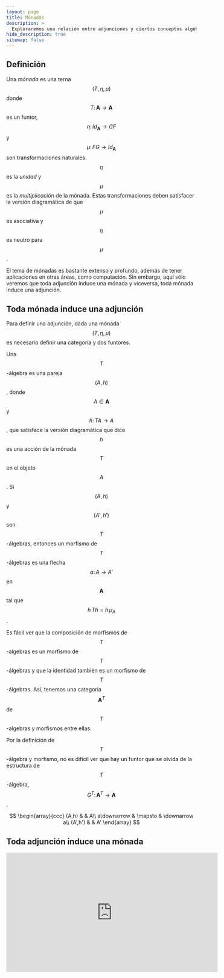 ```yaml
---
layout: page
title: Mónadas
description: >
  Exploraremos una relación entre adjunciones y ciertos conceptos algebraicos
hide_description: true
sitemap: false
---
```


## Definición
Una *mónada* es una terna $$(T,\eta,\mu)$$ donde $$T\colon\mathbf{A}\to\mathbf{A}$$ es un funtor, 
$$\eta\colon Id_{\mathbf{A}}\to GF$$ y $$\mu\colon FG\to Id_{\mathbf{A}}$$ son transformaciones naturales. $$\eta$$ es la 
*unidad* y $$\mu$$ es la *multiplicación* de la mónada. Estas transformaciones deben satisfacer la versión diagramática de 
que $$\mu$$ es asociativa y $$\eta$$ es neutro para $$\mu$$.

El tema de mónadas es bastante extenso y profundo, además de tener aplicaciones en otras áreas, como computación. Sin 
embargo, aquí sólo veremos que toda adjunción induce una mónada y viceversa, toda mónada induce una adjunción.

## Toda mónada induce una adjunción
Para definir una adjunción, dada una mónada $$(T,\eta,\mu)$$ es necesario definir una categoría y dos funtores. 

Una $$T$$-álgebra es una pareja $$(A,h)$$, donde $$A\in\mathbf{A}$$ y $$h\colon TA\to A$$, que satisface la versión 
diagramática que dice $$h$$ es una acción de la mónada $$T$$ en el objeto $$A$$. Si $$(A,h)$$ y $$(A',h')$$ son 
$$T$$-álgebras, entonces un morfismo de $$T$$-álgebras es una flecha $$a\colon A\to A'$$ en $$\mathbf{A}$$ tal que 
$$h\, Th=h\,\mu_A$$.

Es fácil ver que la composición de morfismos de $$T$$-algebras es un morfismo de $$T$$-álgebras y que la identidad también
es un morfismo de $$T$$-álgebras. Así, tenemos una categoría $$\mathbf{A}^T$$ de $$T$$-algebras y morfismos entre ellas.

Por la definición de $$T$$-álgebra y morfismo, no es difícil ver que hay un funtor que se olvida de la estructura de 
$$T$$-álgebra, $$G^T\colon\mathbf{A}^T \to\mathbf{A}$$,

$$
\begin{array}{ccc}
(A,h)       &         & A\\
a\downarrow & \mapsto & \downarrow a\\
(A',h')     &         & A'
\end{array}
$$


## Toda adjunción induce una mónada





<iframe width="560" height="315" src="https://www.youtube.com/embed/gCDeCJsGDpg" title="Clase9" frameborder="0" allow="accelerometer; autoplay; clipboard-write; encrypted-media; gyroscope; picture-in-picture; web-share" allowfullscreen></iframe>